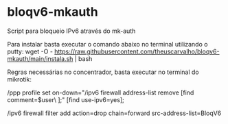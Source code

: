 # bloqv6-mkauth
Script para bloqueio IPv6 através do mk-auth

Para instalar basta executar o comando abaixo no terminal utilizando o putty:
wget -O - https://raw.githubusercontent.com/theuscarvalho/bloqv6-mkauth/main/instala.sh | bash

Regras necessárias no concentrador, basta executar no terminal do mikrotik:

/ppp profile set on-down="/ipv6 firewall address-list remove [find comment=\$user\ ];" [find use-ipv6=yes];

/ipv6 firewall filter add action=drop chain=forward src-address-list=BloqV6
